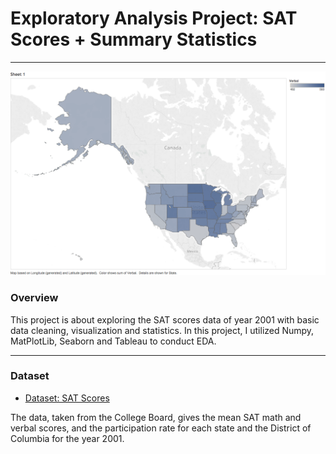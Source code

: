 
# Exploratory Analysis Project: SAT Scores + Summary Statistics

---
![](./verbal_map.png)

### Overview

This project is about exploring the SAT scores data of year 2001 with basic data cleaning, visualization and statistics. In this project, I utilized Numpy, MatPlotLib, Seaborn and Tableau to conduct EDA.

---

### Dataset

- [Dataset: SAT Scores](./assets/sat_scores.csv)

The data, taken from the College Board, gives the mean SAT math and verbal scores, and the participation rate for each state and the District of Columbia for the year 2001.
